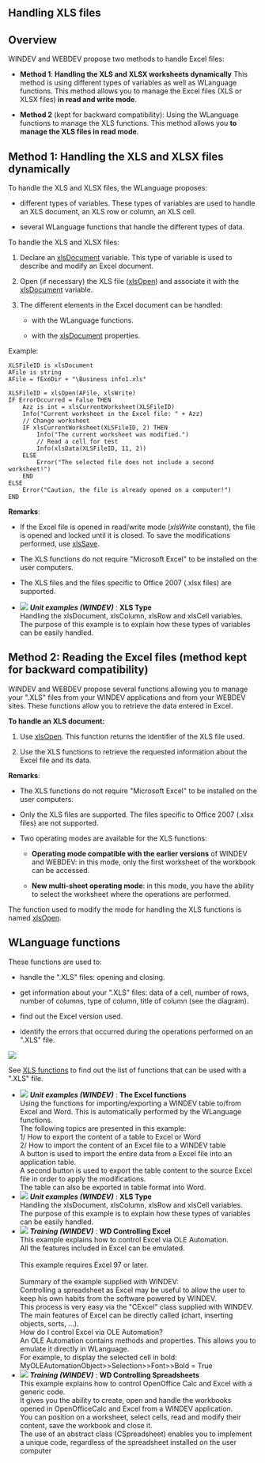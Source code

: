 


## Handling XLS files
			



<a name="NOTE1"></a>
<a name="NOTE1_1"></a>


## Overview
<a name="overview_ELTTEXTE000186"></a>
WINDEV and WEBDEV propose two methods to handle Excel files:

- **Method 1**: **Handling the XLS and XLSX worksheets dynamically** 
	This method is using different types of variables as well as WLanguage functions. This method allows you to manage the Excel files (XLS or XLSX files) **in read and write mode**. 

- **Method 2** (kept for backward compatibility): Using the WLanguage functions to manage the XLS functions. 
	This method allows you **to manage the XLS files in read mode**.




<a name="NOTE2"></a>
<a name="NOTE2_1"></a>


## Method 1: Handling the XLS and XLSX files dynamically
<a name="method_1_handling_the_xls_and_xlsx_files_dynamically_ELTTEXTE000210"></a>
<a name="NOTE2_2"></a>
To handle the XLS and XLSX files, the WLanguage proposes:

- different types of variables. These types of variables are used to handle an XLS document, an XLS row or column, an XLS cell.

- several WLanguage functions that handle the different types of data.




To handle the XLS and XLSX files:

1. Declare an [xlsDocument](../WDLang5/1000017464.md) variable. This type of variable is used to describe and modify an Excel document.

2. Open (if necessary) the XLS file ([xlsOpen](../WDLang5/3080017.md)) and associate it with the [xlsDocument](../WDLang5/1000017464.md) variable.

3. The different elements in the Excel document can be handled:

	- with the WLanguage functions.

	- with the [xlsDocument](../WDLang5/1000017464.md) properties.







Example:

```wl
XLSFileID is xlsDocument 
AFile is string 
AFile = fExeDir + "\Business info1.xls"

XLSFileID = xlsOpen(AFile, xlsWrite)
IF ErrorOccurred = False THEN
	Azz is int = xlsCurrentWorksheet(XLSFileID)
	Info("Current worksheet in the Excel file: " + Azz)
	// Change worksheet
	IF xlsCurrentWorksheet(XLSFileID, 2) THEN
		Info("The current worksheet was modified.")
		// Read a cell for test
		Info(xlsData(XLSFileID, 11, 2))
	ELSE
		Error("The selected file does not include a second worksheet!")
	END 
ELSE
	Error("Caution, the file is already opened on a computer!")
END
```
**Remarks**:

- If the Excel file is opened in read/write mode (*xlsWrite* constant), the file is opened and locked until it is closed. To save the modifications performed, use [xlsSave](../WDLang5/1000018057.md).

- The XLS functions do not require "Microsoft Excel" to be installed on the user computers.

- The XLS files and the files specific to Office 2007 (.xlsx files) are supported.






- ![](https://doc.pcsoft.fr/en-US/images/image.awp?langid=3&name=XLSType.gif) ***Unit examples (WINDEV)*** : **XLS Type** <br>Handling the xlsDocument, xlsColumn, xlsRow and xlsCell variables.<br>The purpose of this example is to explain how these types of variables can be easily handled.

<a name="NOTE3"></a>
<a name="NOTE3_1"></a>


## Method 2: Reading the Excel files (method kept for backward compatibility)
<a name="method_2_reading_the_excel_files_method_kept_for_backward_compatibility_ELTTEXTE000240"></a>
WINDEV and WEBDEV propose several functions allowing you to manage your ".XLS" files from your WINDEV applications and from your WEBDEV sites. These functions allow you to retrieve the data entered in Excel.

**To handle an XLS document:**

1. Use [xlsOpen](../WDLang5/3080017.md). This function returns the identifier of the XLS file used.

2. Use the XLS functions to retrieve the requested information about the Excel file and its data.




**Remarks**:

- The XLS functions do not require "Microsoft Excel" to be installed on the user computers.

- Only the XLS files are supported. The files specific to Office 2007 (.xlsx files) are not supported.

- Two operating modes are available for the XLS functions:

	- **Operating mode compatible with the earlier versions** of WINDEV and WEBDEV: in this mode, only the first worksheet of the workbook can be accessed.

	- **New multi-sheet operating mode**: in this mode, you have the ability to select the worksheet where the operations are performed.







The function used to modify the mode for handling the XLS functions is named [xlsOpen](../WDLang5/3080017.md).

<a name="NOTE4"></a>
<a name="NOTE4_1"></a>


## WLanguage functions
<a name="wlanguage_functions_ELTTEXTE000264"></a>
These functions are used to:

- handle the ".XLS" files: opening and closing.

- get information about your ".XLS" files: data of a cell, number of rows, number of columns, type of column, title of column (see the diagram).

- find out the Excel version used.

- identify the errors that occurred during the operations performed on an ".XLS" file.


![](https://doc.pcsoft.fr/en-US/images/image.awp?langid=3&name=Excel.gif)
 
See [XLS functions](../WDLang5/3080009.md) to find out the list of functions that can be used with a ".XLS" file. 


- ![](https://doc.pcsoft.fr/en-US/images/image.awp?langid=3&name=TheExcelfunctions.gif) ***Unit examples (WINDEV)*** : **The Excel functions** <br>Using the functions for importing/exporting a WINDEV table to/from Excel and Word. This is automatically performed by the WLanguage functions.<br>The following topics are presented in this example:<br>1/ How to export the content of a table to Excel or Word<br>2/ How to import the content of an Excel file to a WINDEV table<br>A button is used to import the entire data from a Excel file into an application table. <br>A second button is used to export the table content to the source Excel file in order to apply the modifications. <br>The table can also be exported in table format into Word.
- ![](https://doc.pcsoft.fr/en-US/images/image.awp?langid=3&name=XLSType.gif) ***Unit examples (WINDEV)*** : **XLS Type** <br>Handling the xlsDocument, xlsColumn, xlsRow and xlsCell variables.<br>The purpose of this example is to explain how these types of variables can be easily handled.
- ![](https://doc.pcsoft.fr/en-US/images/image.awp?langid=3&name=WDControllingExcel.gif) ***Training (WINDEV)*** : **WD Controlling Excel** <br>This example explains how to control Excel via OLE Automation.<br>All the features included in Excel can be emulated.<br><br>This example requires Excel 97 or later. <br><br>Summary of the example supplied with WINDEV:	<br>Controlling a spreadsheet as Excel may be useful to allow the user to keep his own habits from the software powered by WINDEV.<br>This process is very easy via the "CExcel" class supplied with WINDEV.<br>The main features of Excel can be directly called (chart, inserting objects, sorts, ...).<br>How do I control Excel via OLE Automation?<br>An OLE Automation contains methods and properties. This allows you to emulate it directly in WLanguage.<br>For example, to display the selected cell in bold:<br>MyOLEAutomationObject>>Selection>>Font>>Bold = True
- ![](https://doc.pcsoft.fr/en-US/images/image.awp?langid=3&name=WDControllingSpreadsheets.gif) ***Training (WINDEV)*** : **WD Controlling Spreadsheets** <br>This example explains how to control OpenOffice Calc and Excel with a generic code.<br>It gives you the ability to create, open and handle the workbooks opened in OpenOfficeCalc and Excel from a WINDEV application.<br>You can position on a worksheet, select cells, read and modify their content, save the workbook and close it.<br>The use of an abstract class (CSpreadsheet) enables you to implement a unique code, regardless of the spreadsheet installed on the user computer


